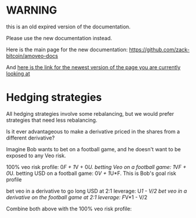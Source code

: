 WARNING
========

this is an old expired version of the documentation.

Please use the new documentation instead. 

Here is the main page for the new documentation: https://github.com/zack-bitcoin/amoveo-docs 

And [here is the link for the newest version of the page you are currently looking at](https://github.com/zack-bitcoin/amoveo-docs/blob/master//design/hedging.md)

Hedging strategies
======


All hedging strategies involve some rebalancing, but we would prefer strategies that need less rebalancing.

Is it ever advantageous to make a derivative priced in the shares from a different derivative?


Imagine Bob wants to bet on a football game, and he doesn't want to be exposed to any Veo risk.

100% veo risk profile: 0*F + 1*V + 0*U.
betting Veo on a football game: 1*V*F + 0*U.
betting USD on a football game: 0*V + 1*U*F. This is Bob's goal risk profile


bet veo in a derivative to go long USD at 2:1 leverage: U*1 - V/2
bet veo in a derivative on the football game at 2:1 leverage: F*V*1 - V/2

Combine both above with the 100% veo risk profile: 